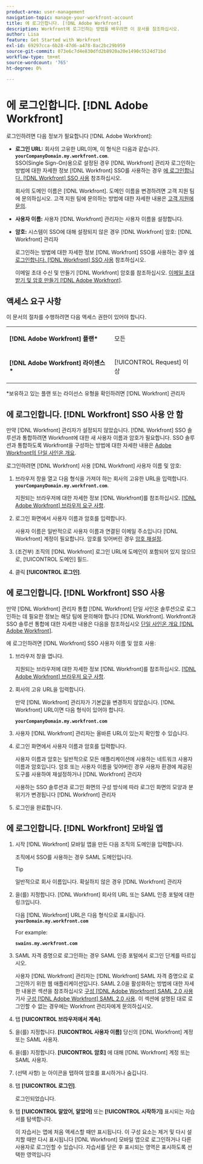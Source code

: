 ```yaml
---
product-area: user-management
navigation-topic: manage-your-workfront-account
title: 에 로그인합니다. [!DNL Adobe Workfront]
description: Workfront에 로그인하는 방법을 배우려면 이 문서를 참조하십시오.
author: Lisa
feature: Get Started with Workfront
exl-id: 69297cca-6b28-47d6-a478-8ac2bc29b959
source-git-commit: 073e6c7d4e830dfd2b8920a20e1490c5524d71bd
workflow-type: tm+mt
source-wordcount: '765'
ht-degree: 0%

---
```


# 에 로그인합니다. [!DNL Adobe Workfront]

로그인하려면 다음 정보가 필요합니다 [!DNL Adobe Workfront]:

* **로그인 URL:** 회사의 고유한 URL이며, 이 형식은 다음과 같습니다. **`yourCompanyDomain.my.workfront.com`**.\
   SSO(Single Sign-On)용으로 설정된 경우 [!DNL Workfront] 관리자 로그인하는 방법에 대한 자세한 정보 [!DNL Workfront] SSO를 사용하는 경우 [에 로그인합니다. [!DNL Workfront] SSO 사용](#log-in-to-workfront-with-sso) 참조하십시오.

   회사의 도메인 이름은 [!DNL Workfront]. 도메인 이름을 변경하려면 고객 지원 팀에 문의하십시오. 고객 지원 팀에 문의하는 방법에 대한 자세한 내용은 [고객 지원에 문의](../../../workfront-basics/tips-tricks-and-troubleshooting/contact-customer-support.md).

* **사용자 이름:** 사용자 [!DNL Workfront] 관리자는 사용자 이름을 설정합니다.
* **암호:** 시스템이 SSO에 대해 설정되지 않은 경우 [!DNL Workfront] 암호: [!DNL Workfront] 관리자

   로그인하는 방법에 대한 자세한 정보 [!DNL Workfront] SSO를 사용하는 경우 [에 로그인합니다. [!DNL Workfront] SSO 사용](#log-in-to-workfront-with-sso) 참조하십시오.

   이메일 초대 수신 및 만들기 [!DNL Workfront] 암호를 참조하십시오. [이메일 초대 받기 및 암호 만들기 [!DNL Adobe Workfront]](../../../workfront-basics/manage-your-account-and-profile/managing-your-workfront-account/receive-email-invitations.md).

## 액세스 요구 사항

이 문서의 절차를 수행하려면 다음 액세스 권한이 있어야 합니다.

<table style="table-layout:auto"> 
 <col> 
 </col> 
 <col> 
 </col> 
 <tbody> 
  <tr> 
   <td role="rowheader"><strong>[!DNL Adobe Workfront] 플랜*</strong></td> 
   <td> <p>모든</p> </td> 
  </tr> 
  <tr> 
   <td role="rowheader"><strong>[!DNL Adobe Workfront] 라이센스*</strong></td> 
   <td> <p>[!UICONTROL Request] 이상</p> </td> 
  </tr> 
 </tbody> 
</table>

&#42;보유하고 있는 플랜 또는 라이선스 유형을 확인하려면 [!DNL Workfront] 관리자

## 에 로그인합니다. [!DNL Workfront] SSO 사용 안 함

만약 [!DNL Workfront] 관리자가 설정되지 않았습니다. [!DNL Workfront] SSO 솔루션과 통합하려면 Workfront에 대한 새 사용자 이름과 암호가 필요합니다. SSO 솔루션과 통합하도록 Workfront을 구성하는 방법에 대한 자세한 내용은 [Adobe Workfront의 단일 사인온 개요](../../../administration-and-setup/add-users/single-sign-on/sso-in-workfront.md).

로그인하려면 [!DNL Workfront] 사용 [!DNL Workfront] 사용자 이름 및 암호:

1. 브라우저 창을 열고 다음 형식을 가져야 하는 회사의 고유한 URL을 입력합니다. **`yourCompanyDomain.my.workfront.com`**.

   지원되는 브라우저에 대한 자세한 정보 [!DNL Workfront]를 참조하십시오. [[!DNL Adobe Workfront] 브라우저 요구 사항](../../../workfront-basics/workfront-browser-requirements.md).

1. 로그인 화면에서 사용자 이름과 암호를 입력합니다.

   사용자 이름은 일반적으로 사용자 이름과 연결된 이메일 주소입니다 [!DNL Workfront] 계정이 필요합니다. 암호를 잊어버린 경우 [암호 재설정](../../../workfront-basics/manage-your-account-and-profile/managing-your-workfront-account/reset-your-password.md).

1. (조건부) 조직의 [!DNL Workfront] 로그인 URL에 도메인이 포함되어 있지 않으므로, [!UICONTROL 도메인] 필드.
1. 클릭 **[!UICONTROL 로그인]**.

## 에 로그인합니다. [!DNL Workfront] SSO 사용

만약 [!DNL Workfront] 관리자 통합 [!DNL Workfront] 단일 사인온 솔루션으로 로그인하는 데 필요한 정보는 해당 팀에 문의해야 합니다 [!DNL Workfront]. Workfront과 SSO 솔루션 통합에 대한 자세한 내용은 다음을 참조하십시오 [단일 사인온 개요 [!DNL Adobe Workfront]](../../../administration-and-setup/add-users/single-sign-on/sso-in-workfront.md).

에 로그인하려면 [!DNL Workfront] SSO 사용자 이름 및 암호 사용:

1. 브라우저 창을 엽니다.

   지원되는 브라우저에 대한 자세한 정보 [!DNL Workfront]를 참조하십시오. [[!DNL Adobe Workfront] 브라우저 요구 사항](../../../workfront-basics/workfront-browser-requirements.md).

1. 회사의 고유 URL을 입력합니다.

   만약 [!DNL Workfront] 관리자가 기본값을 변경하지 않았습니다. [!DNL Workfront] URL이면 다음 형식이 있어야 합니다.

   **`yourCompanyDomain.my.workfront.com`**

1. 사용자 [!DNL Workfront] 관리자는 올바른 URL이 있는지 확인할 수 있습니다.
1. 로그인 화면에서 사용자 이름과 암호를 입력합니다.

   사용자 이름과 암호는 일반적으로 모든 애플리케이션에 사용하는 네트워크 사용자 이름과 암호입니다. 암호 또는 사용자 이름을 잊어버린 경우 사용자 환경에 제공된 도구를 사용하여 재설정하거나 [!DNL Workfront] 관리자

   사용하는 SSO 솔루션과 로그인 화면의 구성 방식에 따라 로그인 화면의 모양과 분위기가 변경됩니다 [!DNL Workfront] 관리자

1. 로그인을 완료합니다.

## 에 로그인합니다. [!DNL Workfront] 모바일 앱

1. 시작 [!DNL Workfront] 모바일 앱을 만든 다음 조직의 도메인을 입력합니다.

   조직에서 SSO를 사용하는 경우 SAML 도메인입니다.

   >[!TIP]
   >
   >일반적으로 회사 이름입니다. 확실하지 않은 경우 [!DNL Workfront] 관리자

1. 을(를) 지정합니다. [!DNL Workfront] 회사의 URL 또는 SAML 인증 포털에 대한 링크입니다.

   다음 [!DNL Workfront] URL은 다음 형식으로 표시됩니다.
   **`yourDomain.my.workfront.com`**

   For example:

   **`swains.my.workfront.com`**

1. SAML 자격 증명으로 로그인하는 경우 SAML 인증 포털에서 로그인 단계를 따르십시오.

   사용자 [!DNL Workfront] 관리자는 [!DNL Workfront] SAML 자격 증명으로 로그인하기 위한 웹 애플리케이션입니다. SAML 2.0을 활성화하는 방법에 대한 자세한 내용은 섹션을 참조하십시오 [구성 [!DNL Adobe Workfront] SAML 2.0 사용](../../../administration-and-setup/add-users/single-sign-on/configure-workfront-saml-2.md#saml-with-workfront-web-app) 기사 [구성 [!DNL Adobe Workfront] SAML 2.0 사용](../../../administration-and-setup/add-users/single-sign-on/configure-workfront-saml-2.md). 이 섹션에 설명된 대로 로그인할 수 없는 경우에는 Workfront 관리자에게 문의하십시오.

1. 탭 **[!UICONTROL 브라우저에서 계속]**.
1. 을(를) 지정합니다. **[!UICONTROL 사용자 이름]** 당신의 [!DNL Workfront] 계정 또는 SAML 사용자.
1. 을(를) 지정합니다. **[!UICONTROL 암호]** 에 대해 [!DNL Workfront] 계정 또는 SAML 사용자.
1. (선택 사항) 눈 아이콘을 탭하여 암호를 표시하거나 숨깁니다.
1. 탭 **[!UICONTROL 로그인]**.

   로그인되었습니다.

1. 탭 **[!UICONTROL 알았어, 알았어]** 또는 **[!UICONTROL 시작하기]** 표시되는 자습서를 탐색합니다.

   이 자습서는 앱에 처음 액세스할 때만 표시됩니다. 이 구성 요소는 제거 및 다시 설치할 때만 다시 표시됩니다 [!DNL Workfront] 모바일 앱으로 로그인하거나 다른 사용자로 로그인할 수 있습니다. 자습서를 닫은 후 표시되는 영역은 표시하도록 선택한 영역입니다
